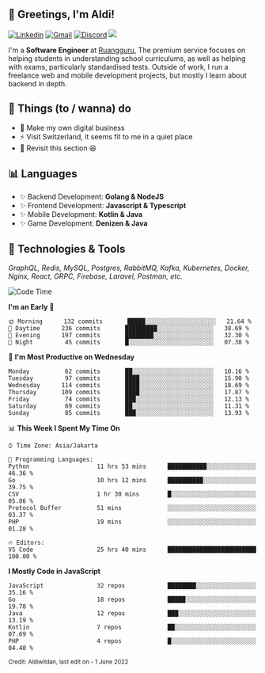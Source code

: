 <!-- Greetings -->
## 👋 Greetings, I'm Aldi!

<!-- Social Media -->
[![Linkedin](https://img.shields.io/badge/-aldiwildan-blue?style=flat&logo=Linkedin&logoColor=white)](https://www.linkedin.com/in/aldiwildan/)
[![Gmail](https://img.shields.io/badge/-aldiwild77@gmail.com-c14438?style=flat&logo=Gmail&logoColor=white)](mailto:aldiwild77@gmail.com)
[![Discord](https://img.shields.io/badge/-Chroma-5663F7?style=flat&logo=Discord&logoColor=white)](https://discord.gg/BUxraQ8)
![](https://komarev.com/ghpvc/?username=aldiwildan77&label=Visitor&color=2bbc8a)

<!-- Introduction -->
I'm a **Software Engineer** at [Ruangguru](https://ruangguru.com), The premium service focuses on helping students in understanding school curriculums, as well as helping with exams, particularly standardised tests. Outside of work, I run a freelance web and mobile development projects, but mostly I learn about backend in depth.

## 📃 Things (to / wanna) do
- 🐝 Make my own digital business
- ⚡ Visit Switzerland, it seems fit to me in a quiet place
- 🌱 Revisit this section 😆

## 📊 Languages
- ✨ Backend Development: **Golang & NodeJS**
- ✨ Frontend Development: **Javascript & Typescript**
- ✨ Mobile Development: **Kotlin & Java**
- ✨ Game Development: **Denizen & Java**

## 🔧 Technologies & Tools
*GraphQL, Redis, MySQL, Postgres, RabbitMQ, Kafka, Kubernetes, Docker, Nginx, React, GRPC, Firebase, Laravel, Postman, etc.*

<!--START_SECTION:waka-->
![Code Time](http://img.shields.io/badge/Code%20Time-1%2C026%20hrs%2013%20mins-blue)

**I'm an Early 🐤** 

```text
🌞 Morning      132 commits       █████░░░░░░░░░░░░░░░░░░░░   21.64 % 
🌆 Daytime      236 commits       █████████░░░░░░░░░░░░░░░░   38.69 % 
🌃 Evening      197 commits       ████████░░░░░░░░░░░░░░░░░   32.30 % 
🌙 Night         45 commits       █░░░░░░░░░░░░░░░░░░░░░░░░   07.38 % 

```
📅 **I'm Most Productive on Wednesday** 

```text
Monday          62 commits       ██░░░░░░░░░░░░░░░░░░░░░░░   10.16 % 
Tuesday         97 commits       ████░░░░░░░░░░░░░░░░░░░░░   15.90 % 
Wednesday      114 commits       ████░░░░░░░░░░░░░░░░░░░░░   18.69 % 
Thursday       109 commits       ████░░░░░░░░░░░░░░░░░░░░░   17.87 % 
Friday          74 commits       ███░░░░░░░░░░░░░░░░░░░░░░   12.13 % 
Saturday        69 commits       ██░░░░░░░░░░░░░░░░░░░░░░░   11.31 % 
Sunday          85 commits       ███░░░░░░░░░░░░░░░░░░░░░░   13.93 % 

```


📊 **This Week I Spent My Time On** 

```text
⌚︎ Time Zone: Asia/Jakarta

💬 Programming Languages: 
Python                   11 hrs 53 mins      ███████████░░░░░░░░░░░░░░   46.36 % 
Go                       10 hrs 12 mins      ██████████░░░░░░░░░░░░░░░   39.75 % 
CSV                      1 hr 30 mins        █░░░░░░░░░░░░░░░░░░░░░░░░   05.86 % 
Protocol Buffer          51 mins             ░░░░░░░░░░░░░░░░░░░░░░░░░   03.37 % 
PHP                      19 mins             ░░░░░░░░░░░░░░░░░░░░░░░░░   01.28 % 

🔥 Editors: 
VS Code                  25 hrs 40 mins      █████████████████████████   100.00 % 

```

**I Mostly Code in JavaScript** 

```text
JavaScript               32 repos            ████████░░░░░░░░░░░░░░░░░   35.16 % 
Go                       18 repos            █████░░░░░░░░░░░░░░░░░░░░   19.78 % 
Java                     12 repos            ███░░░░░░░░░░░░░░░░░░░░░░   13.19 % 
Kotlin                   7 repos             ██░░░░░░░░░░░░░░░░░░░░░░░   07.69 % 
PHP                      4 repos             █░░░░░░░░░░░░░░░░░░░░░░░░   04.40 % 

```



<!--END_SECTION:waka-->

<sub>Credit: Aldiwildan, last edit on - 1 June 2022</sub>

